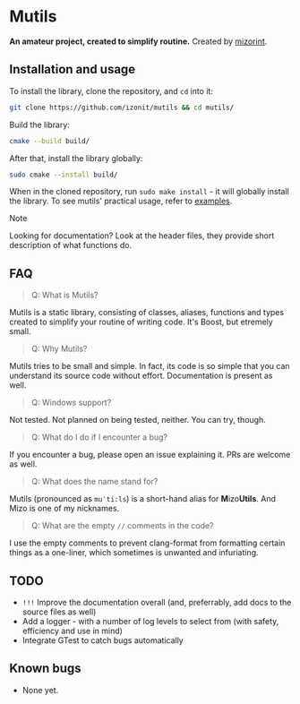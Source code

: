 # Mutils
**An amateur project, created to simplify routine.** Created by [mizorint](https://x.com/mizorint).

## Installation and usage
To install the library, clone the repository, and `cd` into  it:
```sh
git clone https://github.com/izonit/mutils && cd mutils/
```

Build the library:
```sh
cmake --build build/
```

After that, install the library globally:
```sh
sudo cmake --install build/
```

When in the cloned repository, run `sudo make install` - it will globally install the library. To see mutils' practical usage, refer to [examples](https://github.com/izonit/mutils/examples).

> [!NOTE]
> Looking for documentation? Look at the header files, they provide short description of what functions do.

## FAQ
> Q: What is Mutils?

Mutils is a static library, consisting of classes, aliases, functions and types created to simplify your routine of writing code. It's Boost, but etremely small.

> Q: Why Mutils?

Mutils tries to be small and simple. In fact, its code is so simple that you can understand its source code without effort. Documentation is present as well.

> Q: Windows support?

Not tested. Not planned on being tested, neither. You can try, though.

> Q: What do I do if I encounter a bug?

If you encounter a bug, please open an issue explaining it. PRs are welcome as well.

> Q: What does the name stand for?

Mutils (pronounced as `muˈti:ls`) is a short-hand alias for **M**izo**Utils**. And Mizo is one of my nicknames.

> Q: What are the empty `//` comments in the code?

I use the empty comments to prevent clang-format from formatting certain things as a one-liner, which sometimes is unwanted and infuriating.

## TODO
- `!!!` Improve the documentation overall (and, preferrably, add docs to the source files as well)
- Add a logger - with a number of log levels to select from (with safety, efficiency and use in mind)
- Integrate GTest to catch bugs automatically

## Known bugs
- None yet.